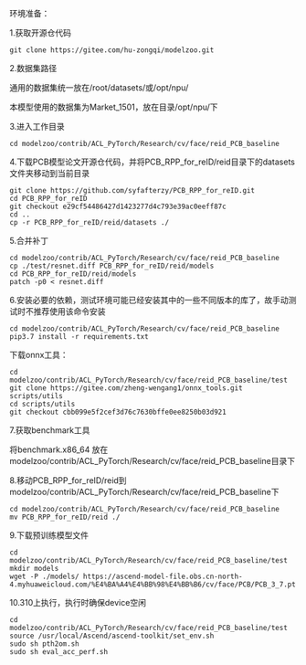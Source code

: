 环境准备：


1.获取开源仓代码 

    git clone https://gitee.com/hu-zongqi/modelzoo.git

2.数据集路径

通用的数据集统一放在/root/datasets/或/opt/npu/

本模型使用的数据集为Market_1501，放在目录/opt/npu/下


3.进入工作目录

    cd modelzoo/contrib/ACL_PyTorch/Research/cv/face/reid_PCB_baseline

4.下载PCB模型论文开源仓代码，并将PCB_RPP_for_reID/reid目录下的datasets文件夹移动到当前目录

    git clone https://github.com/syfafterzy/PCB_RPP_for_reID.git
    cd PCB_RPP_for_reID
    git checkout e29cf54486427d1423277d4c793e39ac0eeff87c
    cd ..
    cp -r PCB_RPP_for_reID/reid/datasets ./

5.合并补丁

    cd modelzoo/contrib/ACL_PyTorch/Research/cv/face/reid_PCB_baseline
    cp ./test/resnet.diff PCB_RPP_for_reID/reid/models
    cd PCB_RPP_for_reID/reid/models
    patch -p0 < resnet.diff

6.安装必要的依赖，测试环境可能已经安装其中的一些不同版本的库了，故手动测试时不推荐使用该命令安装 

    cd modelzoo/contrib/ACL_PyTorch/Research/cv/face/reid_PCB_baseline
    pip3.7 install -r requirements.txt

下载onnx工具：

    cd modelzoo/contrib/ACL_PyTorch/Research/cv/face/reid_PCB_baseline/test
    git clone https://gitee.com/zheng-wengang1/onnx_tools.git scripts/utils
    cd scripts/utils
    git checkout cbb099e5f2cef3d76c7630bffe0ee8250b03d921

7.获取benchmark工具

将benchmark.x86_64 放在modelzoo/contrib/ACL_PyTorch/Research/cv/face/reid_PCB_baseline目录下

8.移动PCB_RPP_for_reID/reid到modelzoo/contrib/ACL_PyTorch/Research/cv/face/reid_PCB_baseline下

    cd modelzoo/contrib/ACL_PyTorch/Research/cv/face/reid_PCB_baseline
    mv PCB_RPP_for_reID/reid ./

9.下载预训练模型文件

    cd modelzoo/contrib/ACL_PyTorch/Research/cv/face/reid_PCB_baseline/test
    mkdir models
    wget -P ./models/ https://ascend-model-file.obs.cn-north-4.myhuaweicloud.com/%E4%BA%A4%E4%BB%98%E4%BB%B6/cv/face/PCB/PCB_3_7.pt


10.310上执行，执行时确保device空闲 

    cd modelzoo/contrib/ACL_PyTorch/Research/cv/face/reid_PCB_baseline/test
    source /usr/local/Ascend/ascend-toolkit/set_env.sh
    sudo sh pth2om.sh 
    sudo sh eval_acc_perf.sh 

